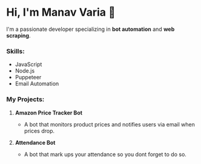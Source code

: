 # Hi, I'm Manav Varia 👋

I'm a passionate developer specializing in **bot automation** and **web scraping**.

### Skills:
- JavaScript
- Node.js
- Puppeteer
- Email Automation

### My Projects:
1. **Amazon Price Tracker Bot**
   - A bot that monitors product prices and notifies users via email when prices drop.
   
2. **Attendance Bot**
   - A bot that mark ups your attendance so you dont forget to do so.
